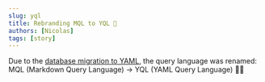 ```yaml
---
slug: yql
title: Rebranding MQL to YQL 🎨
authors: [Nicolas]
tags: [story]
---
```


Due to the [database migration to YAML](/blog/db-to-yaml), the query language was renamed: 
MQL (Markdown Query Language) → YQL (YAML Query Language) 🔄🚀